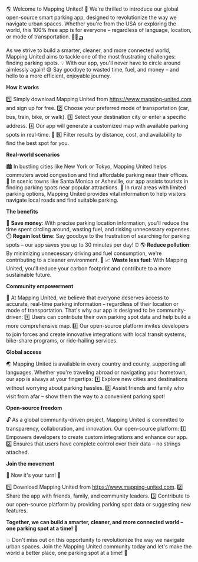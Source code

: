 🌎 Welcome to Mapping United! 🚀 We're thrilled to introduce our global open-source smart parking app, designed to revolutionize the way we navigate urban spaces. Whether you're from the USA or exploring the world, this 100% free app is for everyone – regardless of language, location, or mode of transportation. 🚌🚂🛺️

As we strive to build a smarter, cleaner, and more connected world, Mapping United aims to tackle one of the most frustrating challenges: finding parking spots. 💡 With our app, you'll never have to circle around aimlessly again! 😅 Say goodbye to wasted time, fuel, and money – and hello to a more efficient, enjoyable journey.

**How it works**

1️⃣ Simply download Mapping United from https://www.mapping-united.com and sign up for free.
2️⃣ Choose your preferred mode of transportation (car, bus, train, bike, or walk).
3️⃣ Select your destination city or enter a specific address.
4️⃣ Our app will generate a customized map with available parking spots in real-time. 📍
5️⃣ Filter results by distance, cost, and availability to find the best spot for you.

**Real-world scenarios**

🏙️ In bustling cities like New York or Tokyo, Mapping United helps commuters avoid congestion and find affordable parking near their offices.
🌳 In scenic towns like Santa Monica or Asheville, our app assists tourists in finding parking spots near popular attractions.
🚂 In rural areas with limited parking options, Mapping United provides vital information to help visitors navigate local roads and find suitable parking.

**The benefits**

💸 **Save money**: With precise parking location information, you'll reduce the time spent circling around, wasting fuel, and risking unnecessary expenses.
⏱️ **Regain lost time**: Say goodbye to the frustration of searching for parking spots – our app saves you up to 30 minutes per day! ⏰
🌎 **Reduce pollution**: By minimizing unnecessary driving and fuel consumption, we're contributing to a cleaner environment. 🌟
📈 **Waste less fuel**: With Mapping United, you'll reduce your carbon footprint and contribute to a more sustainable future.

**Community empowerment**

👥 At Mapping United, we believe that everyone deserves access to accurate, real-time parking information – regardless of their location or mode of transportation. That's why our app is designed to be community-driven:
1️⃣ Users can contribute their own parking spot data and help build a more comprehensive map.
2️⃣ Our open-source platform invites developers to join forces and create innovative integrations with local transit systems, bike-share programs, or ride-hailing services.

**Global access**

🌏 Mapping United is available in every country and county, supporting all languages. Whether you're traveling abroad or navigating your hometown, our app is always at your fingertips:
1️⃣ Explore new cities and destinations without worrying about parking hassles.
2️⃣ Assist friends and family who visit from afar – show them the way to a convenient parking spot!

**Open-source freedom**

🔓 As a global community-driven project, Mapping United is committed to transparency, collaboration, and innovation. Our open-source platform:
1️⃣ Empowers developers to create custom integrations and enhance our app.
2️⃣ Ensures that users have complete control over their data – no strings attached.

**Join the movement**

🌈 Now it's your turn! 🎉

1️⃣ Download Mapping United from https://www.mapping-united.com.
2️⃣ Share the app with friends, family, and community leaders.
3️⃣ Contribute to our open-source platform by providing parking spot data or suggesting new features.

**Together, we can build a smarter, cleaner, and more connected world – one parking spot at a time! 🌟**

💥 Don't miss out on this opportunity to revolutionize the way we navigate urban spaces. Join the Mapping United community today and let's make the world a better place, one parking spot at a time! 🚀